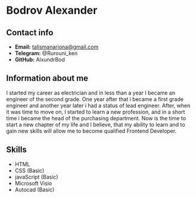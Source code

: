 # Bodrov Alexander


## Contact info


+ **Email:** talismanariona@gmail.com
+ **Telegram:** @Rurouni_ken
+ **GitHub:** AlxundrBod


## Information about me


I started my career as electrician and in less than a year I became an engineer of the second grade. One year after that i became  a first grade engineer and another year later i had a status of lead engineer. 
After, when it was time to move on, I started to learn a new profession, and in a short time i became the head of the purchasing department.
Now is the time to start a new chapter of my life and I believe, that my ability to learn and to gain new skills will allow me to become qualified Frontend Developer.


## Skills


+ HTML
+ CSS (Basic)
+ javaScript (Basic)
+ Microsoft Visio
+ Autocad (Basic)